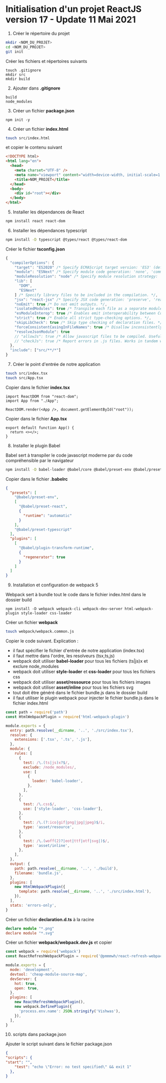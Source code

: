 # Initialisation d'un projet ReactJS version 17 - Update 11 Mai 2021

1) Créer le répertoire du projet

```zsh
mkdir <NOM_DU_PROJET>
cd <NOM_DU_PROJET>
git init
```

Créer les fichiers et répertoires suivants

```
touch .gitignore
mkdir src
mkdir build
```

2) Ajouter dans **.gitignore** 

```
build
node_modules
```

3) Créer un fichier **package.json**

```
npm init -y
```

4) Créer un fichier **index.html**

```zsh
touch src/index.html
```

et copier le contenu suivant 

```html
<!DOCTYPE html>
<html lang="en">
  <head>
    <meta charset="UTF-8" />
    <meta name="viewport" content="width=device-width, initial-scale=1.0" />
    <title>NOM_PROJET</title>
  </head>
  <body>
    <div id="root"></div>
  </body>
</html>
```

5) Installer les dépendances de React
```zsh
npm install react react-dom
```

6) Installer les dépendances typescript

```zsh
npm install -D typescript @types/react @types/react-dom
```

Créer le fichier **tsconfig.json**

```js
{
  "compilerOptions": {
    "target": "ES2020" /* Specify ECMAScript target version: 'ES3' (default), 'ES5', 'ES2015', 'ES2016', 'ES2017', 'ES2018', 'ES2019', 'ES2020', or 'ESNEXT'. */,
    "module": "ESNext" /* Specify module code generation: 'none', 'commonjs', 'amd', 'system', 'umd', 'es2015', 'es2020', or 'ESNext'. */,
    "moduleResolution": "node" /* Specify module resolution strategy: 'node' (Node.js) or 'classic' (TypeScript pre-1.6). */ /* Type declaration files to be included in compilation. */,
    "lib": [
      "DOM",
      "ESNext"
    ] /* Specify library files to be included in the compilation. */,
    "jsx": "react-jsx" /* Specify JSX code generation: 'preserve', 'react-native', 'react' or 'react-jsx'. */,
    "noEmit": true /* Do not emit outputs. */,
    "isolatedModules": true /* Transpile each file as a separate module (similar to 'ts.transpileModule'). */,
    "esModuleInterop": true /* Enables emit interoperability between CommonJS and ES Modules via creation of namespace objects for all imports. Implies 'allowSyntheticDefaultImports'. */,
    "strict": true /* Enable all strict type-checking options. */,
    "skipLibCheck": true /* Skip type checking of declaration files. */,
    "forceConsistentCasingInFileNames": true /* Disallow inconsistently-cased references to the same file. */,
    "resolveJsonModule": true
    // "allowJs": true /* Allow javascript files to be compiled. Useful when migrating JS to TS */,
    // "checkJs": true /* Report errors in .js files. Works in tandem with allowJs. */,
  },
  "include": ["src/**/*"]
}
```

7) Créer le point d'entrée de notre application

```zsh
touch src/index.tsx
touch src/App.tsx
```

Copier dans le fichier **index.tsx**

```tsx
import ReactDOM from "react-dom";
import App from "./App";

ReactDOM.render(<App />, document.getElementById("root"));
```

Copier dans le fichier **App.tsx**

```tsx
export default function App() {
  return <></>;
}
```

8) Installer le plugin Babel

Babel sert à transpiler le code javascript moderne par du code compréhensible par le navigateur

```zsh
npm install -D babel-loader @babel/core @babel/preset-env @babel/preset-react @babel/preset-typescript @babel/plugin-transform-runtime
```

Copier dans le fichier **.babelrc**

```json
{
  "presets": [
    "@babel/preset-env",
    [
      "@babel/preset-react",
      {
        "runtime": "automatic"
      }
    ],
    "@babel/preset-typescript"
  ],
  "plugins": [
    [
      "@babel/plugin-transform-runtime",
      {
        "regenerator": true
      }
    ]
  ]
}
```

9) Installation et configuration de webpack 5

Webpack sert à bundle tout le code dans le fichier index.html dans le dossier build

```
npm install -D webpack webpack-cli webpack-dev-server html-webpack-plugin style-loader css-loader 
```

Créer un fichier **webpack**

```zsh
touch webpack/webpack.common.js
```

Copier le code suivant. Explication :
- il faut spécifier le fichier d'entrée de notre application (index.tsx)
- il faut mettre dans l'ordre, les resolveurs (tsx,ts,js)
- webpack doit utiliser **babel-loader** pour tous les fichiers (ts|js)x et exclure node_modules
- webpack doit utiliser **style-loader** et **css-loader** pour tous les fichiers css
- webpack doit utiliser **asset/ressource** pour tous les fichiers images
- webpack doit utiliser **asset/inline** pour tous les fichiers svg
- tout doit être généré dans le fichier bundle.js dans le dossier build
- il faut utiliser le plugin webpack pour injecter le fichier bundle.js dans le fichier index.html

```js
const path = require('path')
const HtmlWebpackPlugin = require('html-webpack-plugin')

module.exports = {
  entry: path.resolve(__dirname, '..', './src/index.tsx'),
  resolve: {
    extensions: ['.tsx', '.ts', '.js'],
  },
  module: {
    rules: [
      {
        test: /\.(ts|js)x?$/,
        exclude: /node_modules/,
        use: [
          {
            loader: 'babel-loader',
          },
        ],
      },
      {
        test: /\.css$/,
        use: ['style-loader', 'css-loader'],
      },
      {
        test: /\.(?:ico|gif|png|jpg|jpeg)$/i,
        type: 'asset/resource',
      },
      {
        test: /\.(woff(2)?|eot|ttf|otf|svg|)$/,
        type: 'asset/inline',
      },
    ],
  },
  output: {
    path: path.resolve(__dirname, '..', './build'),
    filename: 'bundle.js',
  },
  plugins: [
    new HtmlWebpackPlugin({
      template: path.resolve(__dirname, '..', './src/index.html'),
    }),
  ],
  stats: 'errors-only',
}
```

Créer un fichier **declaration.d.ts** à la racine

```ts
declare module "*.png"
declare module "*.svg"
```

Créer un fichier **webpack/webpack.dev.js** et copier 

```js
const webpack = require('webpack')
const ReactRefreshWebpackPlugin = require('@pmmmwh/react-refresh-webpack-plugin')

module.exports = {
  mode: 'development',
  devtool: 'cheap-module-source-map',
  devServer: {
    hot: true,
    open: true,
  },
  plugins: [
    new ReactRefreshWebpackPlugin(),
    new webpack.DefinePlugin({
      'process.env.name': JSON.stringify('Vishwas'),
    }),
  ],
}
```


10) scripts dans package.json

Ajouter le script suivant dans le fichier package.json

```json
{
"scripts": {
"start": "",
    "test": "echo \"Error: no test specified\" && exit 1"
  },
}
```
